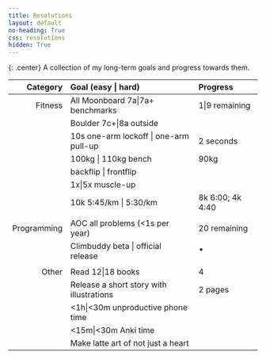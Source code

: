 ```yaml
---
title: Resolutions
layout: default
no-heading: True
css: resolutions
hidden: True
---
```


{: .center}
A collection of my long-term goals and progress towards them.

<!--
Notes regarding the resolutions, so I don't forget.

Books:
- Oathbringer (it was comfy).
- The Soul of a New Machine (it was also comfy).
- The Lies of Locke Lamora (1)
- Red Seas Under Red Skies (2)
-->

| Category | Goal (<span class="silver">easy</span> \| <span class="gold">hard</span>) | Progress |
| --:  | :-- | :-- |
| Fitness | All Moonboard <span class="silver">7a</span>\|<span class="gold">7a+</span> benchmarks | <span class="silver">1</span>\|<span class="gold">9</span> remaining |
|         | Boulder <span class="silver">7c+</span>\|<span class="gold">8a</span> outside | |
|         | <span class="silver">10s one-arm lockoff</span> \| <span class="gold">one-arm pull-up</span> | <span class="silver">2 seconds</span> |
|         | <span class="silver">100kg</span> \| <span class="gold">110kg</span> bench | <span class="silver">90kg</span> |
|         | <span class="silver">backflip</span> \| <span class="gold">frontflip</span> | |
|         | <span class="silver">1x</span>\|<span class="gold">5x</span> muscle-up | <strong><span class="silver">*</span></strong> <strong><span class="gold">*</span></strong> |
|         | 10k <span class="silver">5:45/km</span> \| <span class="gold">5:30/km</span>  | 8k <span class="silver">6:00</span>; 4k <span class="silver">4:40</span> |
|         | | |
| Programming | AOC <span class="silver">all problems</span> (<span class="gold">&lt;1s per year</span>) | <span class="silver">20</span> remaining |
|             | Climbuddy <span class="silver">beta</span> \| <span class="gold">official release</span> | <strong><span class="silver">*</span></strong> |
|       | | |
| Other | Read <span class="silver">12</span>\|<span class="gold">18</span> books | <span class="silver">4</span> |
|       | Release a <span class="silver">short story</span> <span class="gold">with illustrations</span> | <span class="silver">2</span> pages |
|       | <span class="silver">&lt;1h</span>\|<span class="gold">&lt;30m</span> unproductive phone time | |
|       | <span class="silver">&lt;15m</span>\|<span class="gold">&lt;30m</span> Anki time | |
|       | Make <span class="silver">latte art</span> of <span class="gold">not just a heart</span> |  |

